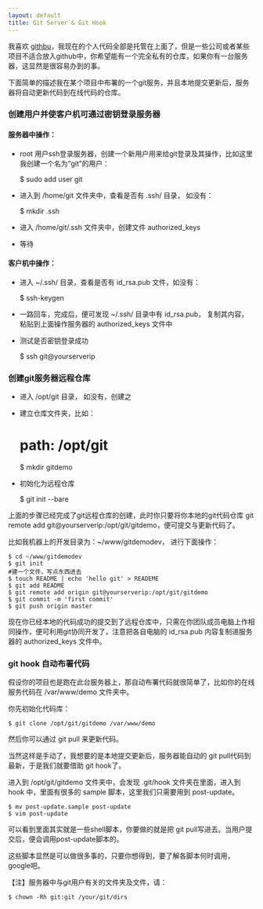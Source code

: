 ```yaml
---
layout: default
title: Git Server & Git Hook
---
```


我喜欢 [githbu](http://github.com)，我现在的个人代码全部是托管在上面了，但是一些公司或者某些项目不适合放入github中，你希望能有一个完全私有的仓库，如果你有一台服务器，这显然是很容易办到的事。

下面简单的描述我在某个项目中布署的一个git服务，并且本地提交更新后，服务器将自动更新代码到在线代码的仓库。

### 创建用户并使客户机可通过密钥登录服务器

#### 服务器中操作：

- root 用户ssh登录服务器，创建一个新用户用来给git登录及其操作，比如这里我创建一个名为“git”的用户：
    
    $ sudo add user git
	
- 进入到 /home/git 文件夹中，查看是否有 .ssh/ 目录， 如没有：
		
    $ mkdir .ssh

- 进入 /home/git/.ssh 文件夹中，创建文件 authorized_keys

- 等待

#### 客户机中操作：

- 进入 ~/.ssh/ 目录，查看是否有 id_rsa.pub 文件，如没有：
		
    $ ssh-keygen

- 一路回车，完成后，便可发现 ~/.ssh/ 目录中有 id_rsa.pub， 复制其内容，粘贴到上面操作服务器的 authorized_keys 文件中
- 测试是否密钥登录成功
	
    $ ssh git@yourserverip
	 
### 创建git服务器远程仓库
- 进入 /opt/git 目录， 如没有，创建之
- 建立仓库文件夹，比如：
		
    # path: /opt/git
    $ mkdir gitdemo

- 初始化为远程仓库
		
    $ git init --bare

上面的步骤已经完成了git远程仓库的创建，此时你只要将你本地的git代码仓库 git remote add git@yourserverip:/opt/git/gitdemo，便可提交与更新代码了。

比如我机器上的开发目录为：~/www/gitdemodev， 进行下面操作：
	
    $ cd ~/www/gitdemodev
    $ git init
    #建一个文件，写点东西进去
    $ touch README | echo 'hello git' > READEME 
    $ git add README
    $ git remote add origin git@yourserverip:/opt/git/gitdemo
    $ git commit -m 'first commit'
    $ git push origin master
		
现在你已经本地的代码成功的提交到了远程仓库中，只需在你团队成员电脑上作相同操作，便可利用git协同开发了，注意把各自电脑的 id_rsa.pub 内容复制进服务器的 authorized_keys 文件中。

### git hook 自动布署代码

假设你的项目也是跑在此台服务器上，那自动布署代码就很简单了，比如你的在线服务代码在 /var/www/demo 文件夹中。

你先初始化代码库：
		
    $ git clone /opt/git/gitdemo /var/www/demo

然后你可以通过 git pull 来更新代码。

当然这样是手动了，我想要的是本地提交更新后，服务器能自动的 git pull代码到最新，于是我们就要借助 git hook了。

进入到 /opt/git/gitdemo 文件夹中，会发现 .git/hook 文件夹在里面，进入到 hook 中，里面有很多的 sample 脚本，这里我们只需要用到 post-update。 

    $ mv post-update.sample post-update
    $ vim post-update

可以看到里面其实就是一些shell脚本，你要做的就是把 git pull写进去。当用户提交后，便会调用post-update脚本的。

这些脚本显然是可以做很多事的，只要你想得到，要了解各脚本何时调用，google吧。

【注】服务器中与git用户有关的文件夹及文件，请：
		
    $ chown -Rh git:git /your/git/dirs 
				
